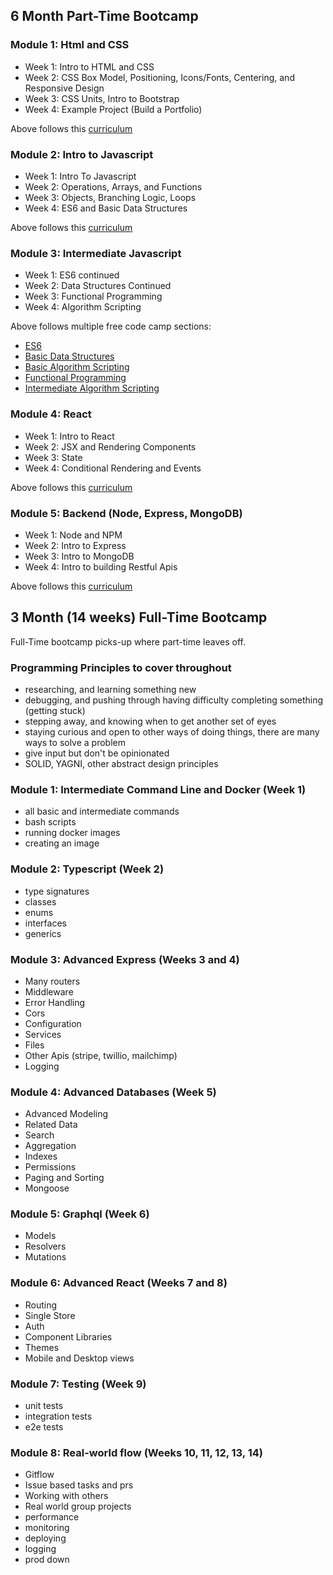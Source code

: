## 6 Month Part-Time Bootcamp

### Module 1: Html and CSS

- Week 1: Intro to HTML and CSS
- Week 2: CSS Box Model, Positioning, Icons/Fonts, Centering, and Responsive Design
- Week 3: CSS Units, Intro to Bootstrap
- Week 4: Example Project (Build a Portfolio)

Above follows this [curriculum](https://www.freecodecamp.org/learn/responsive-web-design/)

### Module 2: Intro to Javascript

- Week 1: Intro To Javascript
- Week 2: Operations, Arrays, and Functions
- Week 3: Objects, Branching Logic, Loops
- Week 4: ES6 and Basic Data Structures

Above follows this [curriculum](https://www.freecodecamp.org/learn/javascript-algorithms-and-data-structures/)

### Module 3: Intermediate Javascript

- Week 1: ES6 continued
- Week 2: Data Structures Continued
- Week 3: Functional Programming
- Week 4: Algorithm Scripting

Above follows multiple free code camp sections:
- [ES6](https://www.freecodecamp.org/learn/javascript-algorithms-and-data-structures/#es6)
- [Basic Data Structures](https://www.freecodecamp.org/learn/javascript-algorithms-and-data-structures/#basic-data-structures)
- [Basic Algorithm Scripting](https://www.freecodecamp.org/learn/javascript-algorithms-and-data-structures/#basic-data-structures)
- [Functional Programming](https://www.freecodecamp.org/learn/javascript-algorithms-and-data-structures/#functional-programming)
- [Intermediate Algorithm Scripting](https://www.freecodecamp.org/learn/javascript-algorithms-and-data-structures/#intermediate-algorithm-scripting)

### Module 4: React

- Week 1: Intro to React
- Week 2: JSX and Rendering Components
- Week 3: State
- Week 4: Conditional Rendering and Events

Above follows this [curriculum](https://reactjs.org/tutorial/tutorial.html)

### Module 5: Backend (Node, Express, MongoDB)

- Week 1: Node and NPM
- Week 2: Intro to Express
- Week 3: Intro to MongoDB
- Week 4: Intro to building Restful Apis

Above follows this [curriculum](https://www.freecodecamp.org/learn/back-end-development-and-apis/)


## 3 Month (14 weeks) Full-Time Bootcamp

Full-Time bootcamp picks-up where part-time leaves off.

### Programming Principles to cover throughout
- researching, and learning something new
- debugging, and pushing through having difficulty completing something (getting stuck)
- stepping away, and knowing when to get another set of eyes
- staying curious and open to other ways of doing things, there are many ways to solve a problem
- give input but don't be opinionated 
- SOLID, YAGNI, other abstract design principles

### Module 1: Intermediate Command Line and Docker (Week 1)
- all basic and intermediate commands
- bash scripts
- running docker images
- creating an image

### Module 2: Typescript (Week 2)
- type signatures
- classes
- enums
- interfaces
- generics

### Module 3: Advanced Express (Weeks 3 and 4)
- Many routers
- Middleware
- Error Handling
- Cors
- Configuration
- Services
- Files
- Other Apis (stripe, twillio, mailchimp)
- Logging

### Module 4: Advanced Databases (Week 5)
- Advanced Modeling
- Related Data
- Search
- Aggregation
- Indexes
- Permissions
- Paging and Sorting
- Mongoose

### Module 5: Graphql (Week 6)
- Models
- Resolvers
- Mutations

### Module 6: Advanced React (Weeks 7 and 8)
- Routing
- Single Store
- Auth
- Component Libraries
- Themes
- Mobile and Desktop views

### Module 7: Testing (Week 9)
- unit tests
- integration tests
- e2e tests

### Module 8: Real-world flow (Weeks 10, 11, 12, 13, 14)

- Gitflow
- Issue based tasks and prs
- Working with others
- Real world group projects
- performance
- monitoring
- deploying
- logging
- prod down